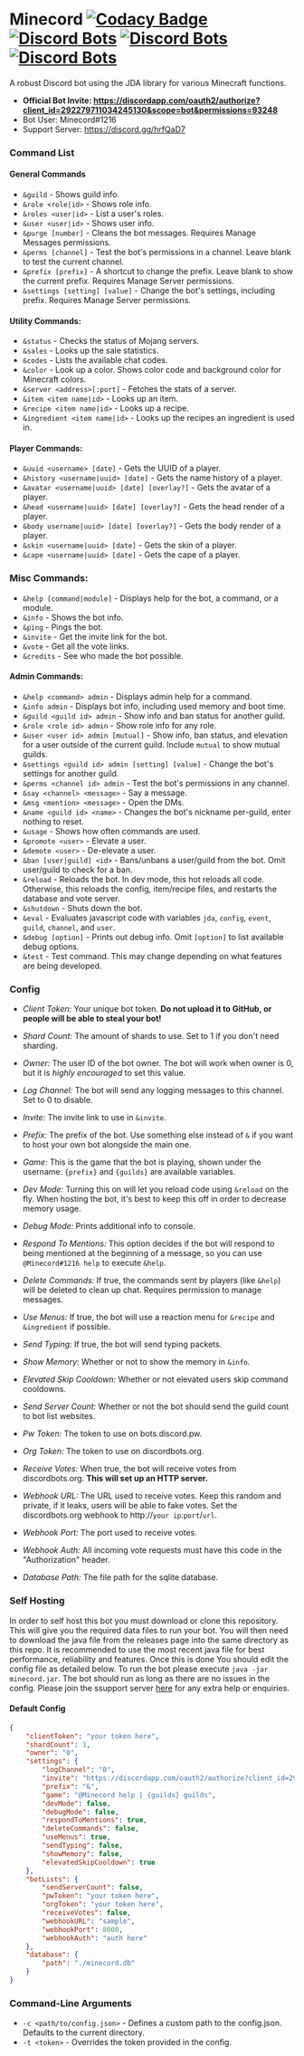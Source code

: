 # Minecord [![Codacy Badge](https://api.codacy.com/project/badge/Grade/3de0f658514246f598b40fb1bdf55af9)](https://www.codacy.com/app/Tis_awesomeness/Minecord?utm_source=github.com&amp;utm_medium=referral&amp;utm_content=Tisawesomeness/Minecord&amp;utm_campaign=Badge_Grade) [![Discord Bots](https://discordbots.org/api/widget/status/292279711034245130.png)](https://discordbots.org/bot/292279711034245130) [![Discord Bots](https://discordbots.org/api/widget/servers/292279711034245130.png)](https://discordbots.org/bot/292279711034245130) [![Discord Bots](https://discordbots.org/api/widget/upvotes/292279711034245130.png)](https://discordbots.org/bot/292279711034245130)
A robust Discord bot using the JDA library for various Minecraft functions.

- **Official Bot Invite: https://discordapp.com/oauth2/authorize?client_id=292279711034245130&scope=bot&permissions=93248**
- Bot User: Minecord#1216
- Support Server: https://discord.gg/hrfQaD7

### Command List
#### General Commands
- `&guild` - Shows guild info.
- `&role <role|id>` - Shows role info.
- `&roles <user|id>` - List a user's roles.
- `&user <user|id>` - Shows user info.
- `&purge [number]` - Cleans the bot messages. Requires Manage Messages permissions.
- `&perms [channel]` - Test the bot's permissions in a channel. Leave blank to test the current channel.
- `&prefix [prefix]` - A shortcut to change the prefix. Leave blank to show the current prefix. Requires Manage Server permissions.
- `&settings [setting] [value]` - Change the bot's settings, including prefix. Requires Manage Server permissions.

#### Utility Commands:
- `&status` - Checks the status of Mojang servers.
- `&sales` - Looks up the sale statistics.
- `&codes` - Lists the available chat codes.
- `&color` - Look up a color. Shows color code and background color for Minecraft colors.
- `&server <address>[:port]` - Fetches the stats of a server.
- `&item <item name|id>` - Looks up an item.
- `&recipe <item name|id>` - Looks up a recipe.
- `&ingredient <item name|id>` - Looks up the recipes an ingredient is used in.

#### Player Commands:
- `&uuid <username> [date]` - Gets the UUID of a player.
- `&history <username|uuid> [date]` - Gets the name history of a player.
- `&avatar <username|uuid> [date] [overlay?]` - Gets the avatar of a player.
- `&head <username|uuid> [date] [overlay?]` - Gets the head render of a player.
- `&body username|uuid> [date] [overlay?]` - Gets the body render of a player.
- `&skin <username|uuid> [date]` - Gets the skin of a player.
- `&cape <username|uuid> [date]` - Gets the cape of a player.

### Misc Commands:
- `&help [command|module]` - Displays help for the bot, a command, or a module.
- `&info` - Shows the bot info.
- `&ping` - Pings the bot.
- `&invite` - Get the invite link for the bot.
- `&vote` - Get all the vote links.
- `&credits` - See who made the bot possible.

#### Admin Commands:
- `&help <command> admin` - Displays admin help for a command.
- `&info admin` - Displays bot info, including used memory and boot time.
- `&guild <guild id> admin` - Show info and ban status for another guild.
- `&role <role id> admin` - Show role info for any role.
- `&user <user id> admin [mutual]` - Show info, ban status, and elevation for a user outside of the current guild. Include `mutual` to show mutual guilds.
- `&settings <guild id> admin [setting] [value]` - Change the bot's settings for another guild.
- `&perms <channel id> admin` - Test the bot's permissions in any channel.
- `&say <channel> <message>` - Say a message.
- `&msg <mention> <message>` - Open the DMs.
- `&name <guild id> <name>` - Changes the bot's nickname per-guild, enter nothing to reset.
- `&usage` - Shows how often commands are used.
- `&promote <user>` - Elevate a user.
- `&demote <user>` - De-elevate a user.
- `&ban [user|guild] <id>` - Bans/unbans a user/guild from the bot. Omit user/guild to check for a ban.
- `&reload` - Reloads the bot. In dev mode, this hot reloads all code. Otherwise, this reloads the config, item/recipe files, and restarts the database and vote server.
- `&shutdown` - Shuts down the bot.
- `&eval` - Evaluates javascript code with variables `jda`, `config`, `event`, `guild`, `channel`, and `user`.
- `&debug [option]` - Prints out debug info. Omit `[option]` to list available debug options.
- `&test` - Test command. This may change depending on what features are being developed.

### Config

- *Client Token:* Your unique bot token. **Do not upload it to GitHub, or people will be able to steal your bot!**
- *Shard Count:* The amount of shards to use. Set to 1 if you don't need sharding.
- *Owner:* The user ID of the bot owner. The bot will work when owner is 0, but it is *highly encouraged* to set this value.

- *Log Channel:* The bot will send any logging messages to this channel. Set to 0 to disable.
- *Invite:* The invite link to use in `&invite`.
- *Prefix:* The prefix of the bot. Use something else instead of `&` if you want to host your own bot alongside the main one.
- *Game:* This is the game that the bot is playing, shown under the username. `{prefix}` and `{guilds}` are available variables.
- *Dev Mode:* Turning this on will let you reload code using `&reload` on the fly. When hosting the bot, it's best to keep this off in order to decrease memory usage.
- *Debug Mode:* Prints additional info to console.
- *Respond To Mentions:* This option decides if the bot will respond to being mentioned at the beginning of a message, so you can use `@Minecord#1216 help` to execute `&help`.
- *Delete Commands:* If true, the commands sent by players (like `&help`) will be deleted to clean up chat. Requires permission to manage messages.
- *Use Menus:* If true, the bot will use a reaction menu for `&recipe` and `&ingredient` if possible.
- *Send Typing:* If true, the bot will send typing packets.
- *Show Memory:* Whether or not to show the memory in `&info`.
- *Elevated Skip Cooldown:* Whether or not elevated users skip command cooldowns.

- *Send Server Count:* Whether or not the bot should send the guild count to bot list websites.
- *Pw Token:* The token to use on bots.discord.pw.
- *Org Token:* The token to use on discordbots.org.
- *Receive Votes:* When true, the bot will receive votes from discordbots.org. **This will set up an HTTP server.**
- *Webhook URL:* The URL used to receive votes. Keep this random and private, if it leaks, users will be able to fake votes. Set the discordbots.org webhook to http://`your ip`:`port`/`url`.
- *Webhook Port:* The port used to receive votes.
- *Webhook Auth:* All incoming vote requests must have this code in the "Authorization" header.

- *Database Path:* The file path for the sqlite database.

### Self Hosting
In order to self host this bot you must download or clone this repository. This will give you the required data files to run your bot. You will then need to download the java file from the releases page into the same directory as this repo. It is recommended to use the most recent java file for best performance, reliability and features. Once this is done You should edit the config file as detailed below. To run the bot please execute `java -jar minecord.jar`. The bot should run as long as there are no issues in the config. Please join the ssupport server [here](https://discord.gg/hrfQaD7) for any extra help or enquiries.

#### Default Config
```json
{
    "clientToken": "your token here",
    "shardCount": 1,
    "owner": "0",
    "settings": {
        "logChannel": "0",
        "invite": "https://discordapp.com/oauth2/authorize?client_id=292279711034245130&scope=bot&permissions=93248",
        "prefix": "&",
        "game": "@Minecord help | {guilds} guilds",
        "devMode": false,
        "debugMode": false,
        "respondToMentions": true,
        "deleteCommands": false,
        "useMenus": true,
        "sendTyping": false,
        "showMemory": false,
        "elevatedSkipCooldown": true
    },
    "botLists": {
        "sendServerCount": false,
        "pwToken": "your token here",
        "orgToken": "your token here",
        "receiveVotes": false,
        "webhookURL": "sample",
        "webhookPort": 8000,
        "webhookAuth": "auth here"
    },
    "database": {
        "path": "./minecord.db"
    }
}
```

### Command-Line Arguments
- `-c <path/to/config.json>` - Defines a custom path to the config.json. Defaults to the current directory.
- `-t <token>` - Overrides the token provided in the config.
